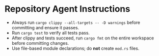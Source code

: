# Repository Agent Instructions

- Always run `cargo clippy --all-targets -- -D warnings` before committing and ensure it passes.
- Run `cargo test` to verify all tests pass.
- After clippy and tests succeed, run `cargo fmt` on the entire workspace before committing changes.
- Use file-based module declarations; do **not** create `mod.rs` files.
